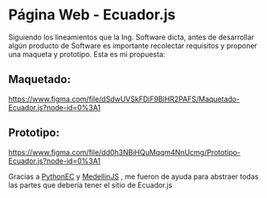 # Página Web - Ecuador.js
Siguiendo los lineamientos que la Ing. Software dicta, antes de desarrollar algún producto de Software es importante recolectar requisitos y proponer una maqueta y prototipo.
Esta es mi propuesta: 

## Maquetado:

https://www.figma.com/file/dSdwUVSkFDiF9BlHR2PAFS/Maquetado-Ecuador.js?node-id=0%3A1

## Prototipo:

https://www.figma.com/file/dd0h3NBiHQuMqqm4NnUcmg/Prototipo-Ecuador.js?node-id=0%3A1

Gracias a <a href="https://python.ec">PythonEC</a> y <a href="https://medellinjs.org">MedellinJS</a> , me fueron de ayuda para abstraer todas las partes que debería tener el sitio de Ecuador.js
